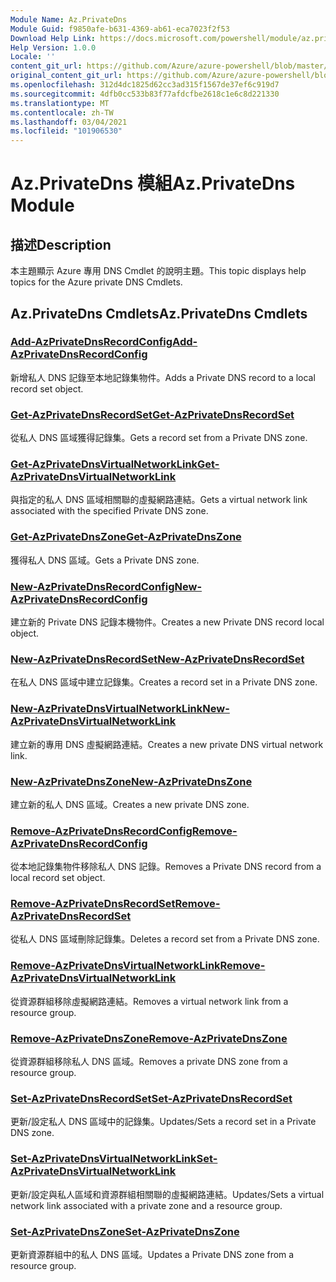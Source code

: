 ```yaml
---
Module Name: Az.PrivateDns
Module Guid: f9850afe-b631-4369-ab61-eca7023f2f53
Download Help Link: https://docs.microsoft.com/powershell/module/az.privatedns
Help Version: 1.0.0
Locale: ''
content_git_url: https://github.com/Azure/azure-powershell/blob/master/src/PrivateDns/PrivateDns/help/Az.PrivateDNS.md
original_content_git_url: https://github.com/Azure/azure-powershell/blob/master/src/PrivateDns/PrivateDns/help/Az.PrivateDNS.md
ms.openlocfilehash: 312d4dc1825d62cc3ad315f1567de37ef6c919d7
ms.sourcegitcommit: 4dfb0cc533b83f77afdcfbe2618c1e6c8d221330
ms.translationtype: MT
ms.contentlocale: zh-TW
ms.lasthandoff: 03/04/2021
ms.locfileid: "101906530"
---
```

# <span data-ttu-id="0f534-101">Az.PrivateDns 模組</span><span class="sxs-lookup"><span data-stu-id="0f534-101">Az.PrivateDns Module</span></span>
## <span data-ttu-id="0f534-102">描述</span><span class="sxs-lookup"><span data-stu-id="0f534-102">Description</span></span>
<span data-ttu-id="0f534-103">本主題顯示 Azure 專用 DNS Cmdlet 的說明主題。</span><span class="sxs-lookup"><span data-stu-id="0f534-103">This topic displays help topics for the Azure private DNS Cmdlets.</span></span>

## <span data-ttu-id="0f534-104">Az.PrivateDns Cmdlets</span><span class="sxs-lookup"><span data-stu-id="0f534-104">Az.PrivateDns Cmdlets</span></span>
### [<span data-ttu-id="0f534-105">Add-AzPrivateDnsRecordConfig</span><span class="sxs-lookup"><span data-stu-id="0f534-105">Add-AzPrivateDnsRecordConfig</span></span>](Add-AzPrivateDnsRecordConfig.md)
<span data-ttu-id="0f534-106">新增私人 DNS 記錄至本地記錄集物件。</span><span class="sxs-lookup"><span data-stu-id="0f534-106">Adds a Private DNS record to a local record set object.</span></span>

### [<span data-ttu-id="0f534-107">Get-AzPrivateDnsRecordSet</span><span class="sxs-lookup"><span data-stu-id="0f534-107">Get-AzPrivateDnsRecordSet</span></span>](Get-AzPrivateDnsRecordSet.md)
<span data-ttu-id="0f534-108">從私人 DNS 區域獲得記錄集。</span><span class="sxs-lookup"><span data-stu-id="0f534-108">Gets a record set from a Private DNS zone.</span></span>

### [<span data-ttu-id="0f534-109">Get-AzPrivateDnsVirtualNetworkLink</span><span class="sxs-lookup"><span data-stu-id="0f534-109">Get-AzPrivateDnsVirtualNetworkLink</span></span>](Get-AzPrivateDnsVirtualNetworkLink.md)
<span data-ttu-id="0f534-110">與指定的私人 DNS 區域相關聯的虛擬網路連結。</span><span class="sxs-lookup"><span data-stu-id="0f534-110">Gets a virtual network link associated with the specified Private DNS zone.</span></span>

### [<span data-ttu-id="0f534-111">Get-AzPrivateDnsZone</span><span class="sxs-lookup"><span data-stu-id="0f534-111">Get-AzPrivateDnsZone</span></span>](Get-AzPrivateDnsZone.md)
<span data-ttu-id="0f534-112">獲得私人 DNS 區域。</span><span class="sxs-lookup"><span data-stu-id="0f534-112">Gets a Private DNS zone.</span></span>

### [<span data-ttu-id="0f534-113">New-AzPrivateDnsRecordConfig</span><span class="sxs-lookup"><span data-stu-id="0f534-113">New-AzPrivateDnsRecordConfig</span></span>](New-AzPrivateDnsRecordConfig.md)
<span data-ttu-id="0f534-114">建立新的 Private DNS 記錄本機物件。</span><span class="sxs-lookup"><span data-stu-id="0f534-114">Creates a new Private DNS record local object.</span></span>

### [<span data-ttu-id="0f534-115">New-AzPrivateDnsRecordSet</span><span class="sxs-lookup"><span data-stu-id="0f534-115">New-AzPrivateDnsRecordSet</span></span>](New-AzPrivateDnsRecordSet.md)
<span data-ttu-id="0f534-116">在私人 DNS 區域中建立記錄集。</span><span class="sxs-lookup"><span data-stu-id="0f534-116">Creates a record set in a Private DNS zone.</span></span>

### [<span data-ttu-id="0f534-117">New-AzPrivateDnsVirtualNetworkLink</span><span class="sxs-lookup"><span data-stu-id="0f534-117">New-AzPrivateDnsVirtualNetworkLink</span></span>](New-AzPrivateDnsVirtualNetworkLink.md)
<span data-ttu-id="0f534-118">建立新的專用 DNS 虛擬網路連結。</span><span class="sxs-lookup"><span data-stu-id="0f534-118">Creates a new private DNS virtual network link.</span></span>

### [<span data-ttu-id="0f534-119">New-AzPrivateDnsZone</span><span class="sxs-lookup"><span data-stu-id="0f534-119">New-AzPrivateDnsZone</span></span>](New-AzPrivateDnsZone.md)
<span data-ttu-id="0f534-120">建立新的私人 DNS 區域。</span><span class="sxs-lookup"><span data-stu-id="0f534-120">Creates a new private DNS zone.</span></span>

### [<span data-ttu-id="0f534-121">Remove-AzPrivateDnsRecordConfig</span><span class="sxs-lookup"><span data-stu-id="0f534-121">Remove-AzPrivateDnsRecordConfig</span></span>](Remove-AzPrivateDnsRecordConfig.md)
<span data-ttu-id="0f534-122">從本地記錄集物件移除私人 DNS 記錄。</span><span class="sxs-lookup"><span data-stu-id="0f534-122">Removes a Private DNS record from a local record set object.</span></span>

### [<span data-ttu-id="0f534-123">Remove-AzPrivateDnsRecordSet</span><span class="sxs-lookup"><span data-stu-id="0f534-123">Remove-AzPrivateDnsRecordSet</span></span>](Remove-AzPrivateDnsRecordSet.md)
<span data-ttu-id="0f534-124">從私人 DNS 區域刪除記錄集。</span><span class="sxs-lookup"><span data-stu-id="0f534-124">Deletes a record set from a Private DNS zone.</span></span>

### [<span data-ttu-id="0f534-125">Remove-AzPrivateDnsVirtualNetworkLink</span><span class="sxs-lookup"><span data-stu-id="0f534-125">Remove-AzPrivateDnsVirtualNetworkLink</span></span>](Remove-AzPrivateDnsVirtualNetworkLink.md)
<span data-ttu-id="0f534-126">從資源群組移除虛擬網路連結。</span><span class="sxs-lookup"><span data-stu-id="0f534-126">Removes a virtual network link from a resource group.</span></span>

### [<span data-ttu-id="0f534-127">Remove-AzPrivateDnsZone</span><span class="sxs-lookup"><span data-stu-id="0f534-127">Remove-AzPrivateDnsZone</span></span>](Remove-AzPrivateDnsZone.md)
<span data-ttu-id="0f534-128">從資源群組移除私人 DNS 區域。</span><span class="sxs-lookup"><span data-stu-id="0f534-128">Removes a private DNS zone from a resource group.</span></span>

### [<span data-ttu-id="0f534-129">Set-AzPrivateDnsRecordSet</span><span class="sxs-lookup"><span data-stu-id="0f534-129">Set-AzPrivateDnsRecordSet</span></span>](Set-AzPrivateDnsRecordSet.md)
<span data-ttu-id="0f534-130">更新/設定私人 DNS 區域中的記錄集。</span><span class="sxs-lookup"><span data-stu-id="0f534-130">Updates/Sets a record set in a Private DNS zone.</span></span>

### [<span data-ttu-id="0f534-131">Set-AzPrivateDnsVirtualNetworkLink</span><span class="sxs-lookup"><span data-stu-id="0f534-131">Set-AzPrivateDnsVirtualNetworkLink</span></span>](Set-AzPrivateDnsVirtualNetworkLink.md)
<span data-ttu-id="0f534-132">更新/設定與私人區域和資源群組相關聯的虛擬網路連結。</span><span class="sxs-lookup"><span data-stu-id="0f534-132">Updates/Sets a virtual network link associated with a private zone and a resource group.</span></span>

### [<span data-ttu-id="0f534-133">Set-AzPrivateDnsZone</span><span class="sxs-lookup"><span data-stu-id="0f534-133">Set-AzPrivateDnsZone</span></span>](Set-AzPrivateDnsZone.md)
<span data-ttu-id="0f534-134">更新資源群組中的私人 DNS 區域。</span><span class="sxs-lookup"><span data-stu-id="0f534-134">Updates a Private DNS zone from a resource group.</span></span>

